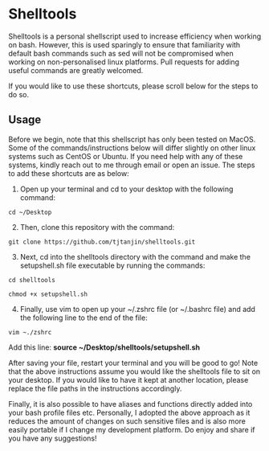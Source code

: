 # Shelltools
Shelltools is a personal shellscript used to increase efficiency when working on bash. However, this is used sparingly to ensure that familiarity with default bash commands such as sed will not be compromised when working on non-personalised linux platforms. Pull requests for adding useful commands are greatly welcomed.

If you would like to use these shortcuts, please scroll below for the steps to do so.

## Usage
Before we begin, note that this shellscript has only been tested on MacOS. Some of the commands/instructions below will differ slightly on other linux systems such as CentOS or Ubuntu. If you need help with any of these systems, kindly reach out to me through email or open an issue. The steps to add these shortcuts are as below:
1. Open up your terminal and cd to your desktop with the following command:
```
cd ~/Desktop
```
2. Then, clone this repository with the command:
```
git clone https://github.com/tjtanjin/shelltools.git
```
3. Next, cd into the shelltools directory with the command and make the setupshell.sh file executable by running the commands:
```
cd shelltools
```
```
chmod +x setupshell.sh
```
4. Finally, use vim to open up your ~/.zshrc file (or ~/.bashrc file) and add the following line to the end of the file:
```
vim ~./zshrc
```
Add this line: **source ~/Desktop/shelltools/setupshell.sh**

After saving your file, restart your terminal and you will be good to go! Note that the above instructions assume you would like the shelltools file to sit on your desktop. If you would like to have it kept at another location, please replace the file paths in the instructions accordingly.

Finally, it is also possible to have aliases and functions directly added into your bash profile files etc. Personally, I adopted the above approach as it reduces the amount of changes on such sensitive files and is also more easily portable if I change my development platform. Do enjoy and share if you have any suggestions!
